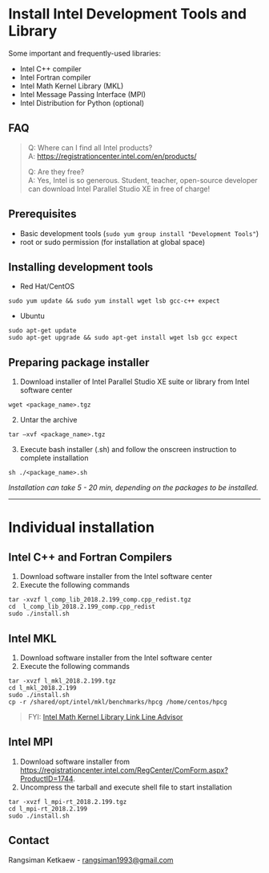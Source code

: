 # Install Intel Development Tools and Library

Some important and frequently-used libraries:

- Intel C++ compiler
- Intel Fortran compiler
- Intel Math Kernel Library (MKL)
- Intel Message Passing Interface (MPI)
- Intel Distribution for Python (optional)

## FAQ

> Q: Where can I find all Intel products? </br>
> A: https://registrationcenter.intel.com/en/products/
>
> Q: Are they free? </br>
> A: Yes, Intel is so generous. Student, teacher, open-source developer can download Intel Parallel Studio XE in free of charge!

## Prerequisites

- Basic development tools (`sudo yum group install "Development Tools"`)
- root or sudo permission (for installation at global space)

## Installing development tools

- Red Hat/CentOS

```
sudo yum update && sudo yum install wget lsb gcc-c++ expect
```

- Ubuntu

```
sudo apt-get update
sudo apt-get upgrade && sudo apt-get install wget lsb gcc expect
```

## Preparing package installer

1. Download installer of Intel Parallel Studio XE suite or library from Intel software center

```
wget <package_name>.tgz
```

2. Untar the archive

```
tar –xvf <package_name>.tgz
```

3. Execute bash installer (.sh) and follow the onscreen instruction to complete installation 

```
sh ./<package_name>.sh
```

_Installation can take 5 - 20 min, depending on the packages to be installed._

---

# Individual installation

## Intel C++ and Fortran Compilers

1. Download software installer from the Intel software center
2. Execute the following commands

```
tar -xvzf l_comp_lib_2018.2.199_comp.cpp_redist.tgz
cd  l_comp_lib_2018.2.199_comp.cpp_redist
sudo ./install.sh
```

## Intel MKL

1. Download software installer from the Intel software center
2. Execute the following commands

```
tar -xvzf l_mkl_2018.2.199.tgz
cd l_mkl_2018.2.199
sudo ./install.sh
cp -r /shared/opt/intel/mkl/benchmarks/hpcg /home/centos/hpcg
```

> FYI: [Intel Math Kernel Library Link Line Advisor](https://software.intel.com/en-us/articles/intel-mkl-link-line-advisor)

## Intel MPI

1. Download software installer from https://registrationcenter.intel.com/RegCenter/ComForm.aspx?ProductID=1744.
2. Uncompress the tarball and execute shell file to start installation

```
tar -xvzf l_mpi-rt_2018.2.199.tgz
cd l_mpi-rt_2018.2.199
sudo ./install.sh
```

## Contact

Rangsiman Ketkaew - rangsiman1993@gmail.com
